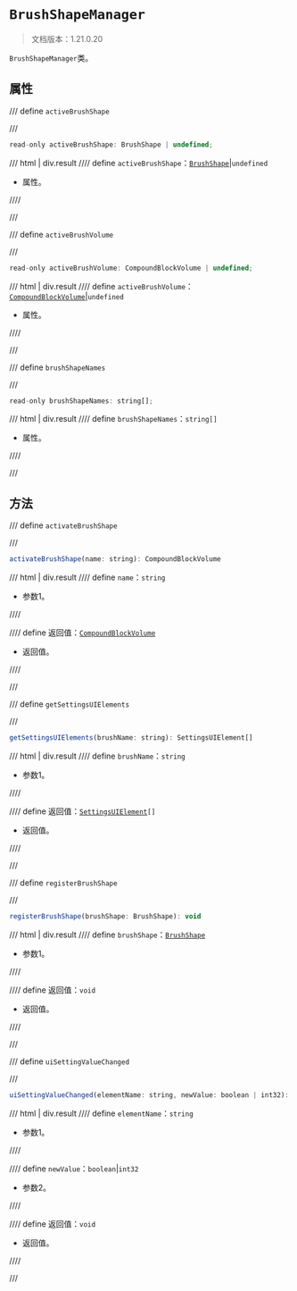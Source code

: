 # `BrushShapeManager`

> 文档版本：1.21.0.20

`BrushShapeManager`类。

## 属性

/// define
`activeBrushShape`


///

```js
read-only activeBrushShape: BrushShape | undefined;
```

/// html | div.result
//// define
`activeBrushShape`：[`BrushShape`](./brushshape.md)|`undefined`

- 属性。


////

///


/// define
`activeBrushVolume`


///

```js
read-only activeBrushVolume: CompoundBlockVolume | undefined;
```

/// html | div.result
//// define
`activeBrushVolume`：[`CompoundBlockVolume`](../../server/beta/compoundblockvolume.md)|`undefined`

- 属性。


////

///


/// define
`brushShapeNames`


///

```js
read-only brushShapeNames: string[];
```

/// html | div.result
//// define
`brushShapeNames`：`string[]`

- 属性。


////

///


## 方法

/// define
`activateBrushShape`


///

```js
activateBrushShape(name: string): CompoundBlockVolume
```

/// html | div.result
//// define
`name`：`string`

- 参数1。


////

//// define
返回值：[`CompoundBlockVolume`](../../server/beta/compoundblockvolume.md)

- 返回值。


////

///


/// define
`getSettingsUIElements`


///

```js
getSettingsUIElements(brushName: string): SettingsUIElement[]
```

/// html | div.result
//// define
`brushName`：`string`

- 参数1。


////

//// define
返回值：<code><a href="../settingsuielement/">SettingsUIElement</a>[]</code>

- 返回值。


////

///


/// define
`registerBrushShape`


///

```js
registerBrushShape(brushShape: BrushShape): void
```

/// html | div.result
//// define
`brushShape`：[`BrushShape`](./brushshape.md)

- 参数1。


////

//// define
返回值：`void`

- 返回值。


////

///


/// define
`uiSettingValueChanged`


///

```js
uiSettingValueChanged(elementName: string, newValue: boolean | int32): void
```

/// html | div.result
//// define
`elementName`：`string`

- 参数1。


////

//// define
`newValue`：`boolean`|`int32`

- 参数2。


////

//// define
返回值：`void`

- 返回值。


////

///

